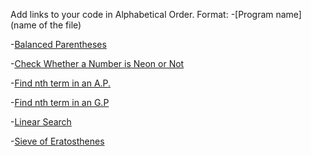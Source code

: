 Add links to your code in Alphabetical Order.
Format: 
-[Program name](name of the file)

-[Balanced Parentheses](balance_paranthesis.cpp)

-[Check Whether a Number is Neon or Not](NeonNumber.cpp)

-[Find nth term in an A.P.](nth_term_ap.cpp)

-[Find nth term in an G.P](nth_term_gp.cpp)

-[Linear Search](linear_search.cpp)

-[Sieve of Eratosthenes](sieve_of_eratosthenes.cpp)
